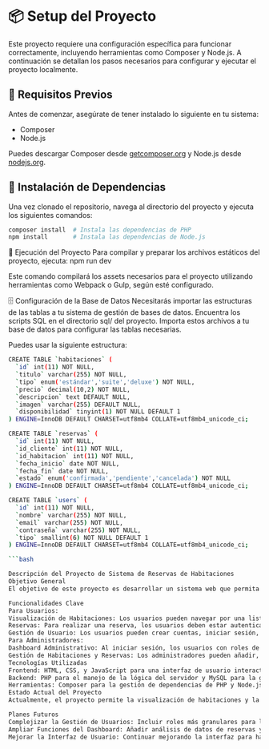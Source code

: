 # 📦 Setup del Proyecto

Este proyecto requiere una configuración específica para funcionar correctamente, incluyendo herramientas como Composer y Node.js. A continuación se detallan los pasos necesarios para configurar y ejecutar el proyecto localmente.

## 🧰 Requisitos Previos

Antes de comenzar, asegúrate de tener instalado lo siguiente en tu sistema:
- Composer
- Node.js

Puedes descargar Composer desde [getcomposer.org](https://getcomposer.org/download/) y Node.js desde [nodejs.org](https://nodejs.org/).

## 🔧 Instalación de Dependencias

Una vez clonado el repositorio, navega al directorio del proyecto y ejecuta los siguientes comandos:

```bash
composer install  # Instala las dependencias de PHP
npm install       # Instala las dependencias de Node.js
```

🚀 Ejecución del Proyecto
Para compilar y preparar los archivos estáticos del proyecto, ejecuta:
npm run dev

Este comando compilará los assets necesarios para el proyecto utilizando herramientas como Webpack o Gulp, según esté configurado.

🗄️ Configuración de la Base de Datos
Necesitarás importar las estructuras de las tablas a tu sistema de gestión de bases de datos. Encuentra los scripts SQL en el directorio sql/ del proyecto. Importa estos archivos a tu base de datos para configurar las tablas necesarias.


Puedes usar la siguiente estructura:

```bash
CREATE TABLE `habitaciones` (
  `id` int(11) NOT NULL,
  `titulo` varchar(255) NOT NULL,
  `tipo` enum('estándar','suite','deluxe') NOT NULL,
  `precio` decimal(10,2) NOT NULL,
  `descripcion` text DEFAULT NULL,
  `imagen` varchar(255) DEFAULT NULL,
  `disponibilidad` tinyint(1) NOT NULL DEFAULT 1
) ENGINE=InnoDB DEFAULT CHARSET=utf8mb4 COLLATE=utf8mb4_unicode_ci;

CREATE TABLE `reservas` (
  `id` int(11) NOT NULL,
  `id_cliente` int(11) NOT NULL,
  `id_habitacion` int(11) NOT NULL,
  `fecha_inicio` date NOT NULL,
  `fecha_fin` date NOT NULL,
  `estado` enum('confirmada','pendiente','cancelada') NOT NULL
) ENGINE=InnoDB DEFAULT CHARSET=utf8mb4 COLLATE=utf8mb4_unicode_ci;

CREATE TABLE `users` (
  `id` int(11) NOT NULL,
  `nombre` varchar(255) NOT NULL,
  `email` varchar(255) NOT NULL,
  `contraseña` varchar(255) NOT NULL,
  `tipo` smallint(6) NOT NULL DEFAULT 1
) ENGINE=InnoDB DEFAULT CHARSET=utf8mb4 COLLATE=utf8mb4_unicode_ci;

```bash

Descripción del Proyecto de Sistema de Reservas de Habitaciones
Objetivo General
El objetivo de este proyecto es desarrollar un sistema web que permita a los usuarios ver y reservar habitaciones en línea, con funcionalidades adicionales de gestión para administradores. El sistema proporciona una interfaz clara y amigable para que los usuarios puedan verificar la disponibilidad de habitaciones y hacer reservas, sujeto a autenticación.

Funcionalidades Clave
Para Usuarios:
Visualización de Habitaciones: Los usuarios pueden navegar por una lista de habitaciones disponibles, donde cada entrada muestra información detallada como el tipo de habitación, precio, y disponibilidad actual.
Reservas: Para realizar una reserva, los usuarios deben estar autenticados (logueados). Esto asegura una gestión segura de las reservas y proporciona una capa adicional de seguridad al sistema.
Gestión de Usuario: Los usuarios pueden crear cuentas, iniciar sesión, y gestionar sus reservas.
Para Administradores:
Dashboard Administrativo: Al iniciar sesión, los usuarios con roles de administrador son redirigidos a un dashboard donde pueden ver un resumen de todas las reservas y las habitaciones.
Gestión de Habitaciones y Reservas: Los administradores pueden añadir, editar o eliminar habitaciones, así como modificar el estado de las reservas (por ejemplo, de 'pendiente' a 'confirmada' o 'cancelada').
Tecnologías Utilizadas
Frontend: HTML, CSS, y JavaScript para una interfaz de usuario interactiva.
Backend: PHP para el manejo de la lógica del servidor y MySQL para la gestión de la base de datos.
Herramientas: Composer para la gestión de dependencias de PHP y Node.js junto con npm para manejar librerías y scripts del lado del cliente.
Estado Actual del Proyecto
Actualmente, el proyecto permite la visualización de habitaciones y la autenticación de usuarios. Las funcionalidades de reserva están operativas bajo autenticación. El panel de administración está en desarrollo y pronto permitirá a los administradores gestionar habitaciones y reservas directamente desde el dashboard.

Planes Futuros
Complejizar la Gestión de Usuarios: Incluir roles más granulares para los usuarios y permitir a los administradores gestionar cuentas de usuario.
Ampliar Funciones del Dashboard: Añadir análisis de datos de reservas y ocupación de habitaciones para proporcionar insights valiosos a los administradores.
Mejorar la Interfaz de Usuario: Continuar mejorando la interfaz para hacerla más intuitiva y accesible, incluyendo adaptaciones para dispositivos móviles.